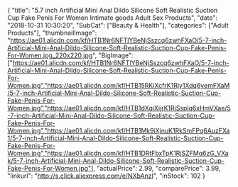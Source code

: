 {
	"title": "5.7 inch Artificial Mini Anal Dildo Silicone Soft Realistic Suction Cup Fake Penis For Women Intimate goods Adult Sex Products",
	"date": "2018-10-31 10:30:20",
	"SubCat": ["Beauty & Health"],
	"categories": ["Adult Products"],
	"thumbnailImage": "https://ae01.alicdn.com/kf/HTB1Nr6NFTlYBeNjSszcq6zwhFXaO/5-7-inch-Artificial-Mini-Anal-Dildo-Silicone-Soft-Realistic-Suction-Cup-Fake-Penis-For-Women.jpg_220x220.jpg",
	"BigImage": ["https://ae01.alicdn.com/kf/HTB1Nr6NFTlYBeNjSszcq6zwhFXaO/5-7-inch-Artificial-Mini-Anal-Dildo-Silicone-Soft-Realistic-Suction-Cup-Fake-Penis-For-Women.jpg","https://ae01.alicdn.com/kf/HTB15RKiXcfrK1Rjy1Xdq6yemFXaM/5-7-inch-Artificial-Mini-Anal-Dildo-Silicone-Soft-Realistic-Suction-Cup-Fake-Penis-For-Women.jpg","https://ae01.alicdn.com/kf/HTB1dXqiXijrK1RjSsplq6xHmVXae/5-7-inch-Artificial-Mini-Anal-Dildo-Silicone-Soft-Realistic-Suction-Cup-Fake-Penis-For-Women.jpg","https://ae01.alicdn.com/kf/HTB1Mk9iXjnuK1RkSmFPq6AuzFXa1/5-7-inch-Artificial-Mini-Anal-Dildo-Silicone-Soft-Realistic-Suction-Cup-Fake-Penis-For-Women.jpg","https://ae01.alicdn.com/kf/HTB1DRtFbxTpK1RjSZFMq6zG_VXak/5-7-inch-Artificial-Mini-Anal-Dildo-Silicone-Soft-Realistic-Suction-Cup-Fake-Penis-For-Women.jpg"],
	"actualPrice": 2.99,
	"comparePrice": 3.99,
	"linkurl": "http://s.click.aliexpress.com/e/NXbAnzI",
	"inStock": 102
}
